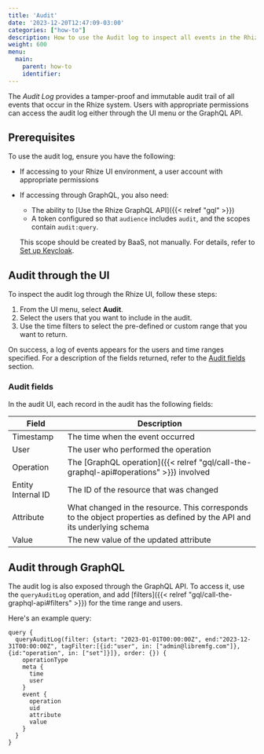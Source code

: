 ```yaml
---
title: 'Audit'
date: '2023-12-20T12:47:09-03:00'
categories: ["how-to"]
description: How to use the Audit log to inspect all events in the Rhize system
weight: 600
menu:
  main:
    parent: how-to
    identifier:
---
```


The _Audit Log_ provides a tamper-proof and immutable audit trail of all events that occur in the Rhize system.
Users with appropriate permissions can access the audit log either through the UI menu or the GraphQL API.

## Prerequisites

To use the audit log, ensure you have the following:

- If accessing to your Rhize UI environment, a user account with appropriate permissions
- If accessing through GraphQL, you also need:
    - The ability to [Use the Rhize GraphQL API]({{< relref "gql" >}})
    - A token configured so that `audience` includes `audit`, and the scopes contain `audit:query`.

    This scope should be created by BaaS, not manually. For details, refer to [Set up Keycloak](/deploy/install/keycloak/).


## Audit through the UI

To inspect the audit log through the Rhize UI, follow these steps:

1. From the UI menu, select **Audit**.
1. Select the users that you want to include in the audit.
1. Use the time filters to select the pre-defined or custom range that you want to return.

On success, a log of events appears for the users and time ranges specified.
For a description of the fields returned, refer to the [Audit fields](#audit-fields) section.


### Audit fields

In the audit UI, each record in the audit has the following fields:

| Field              | Description                                                                                                             |
|--------------------|-------------------------------------------------------------------------------------------------------------------------|
| Timestamp          | The time when the event occurred                                                                                        |
| User               | The user who performed the operation                                                                                    |
| Operation          | The [GraphQL operation]({{< relref "gql/call-the-graphql-api#operations" >}}) involved                                           |
| Entity Internal ID | The ID of the resource that was changed                                                                                 |
| Attribute          | What changed in the resource. This corresponds to the object properties as defined by the API and its underlying schema |
| Value              | The new value of the updated attribute                                                                                  |


## Audit through GraphQL

The audit log is also exposed through the GraphQL API.
To access it, use the `queryAuditLog` operation, and add [filters]({{< relref "gql/call-the-graphql-api#filters" >}}) for the time range and users.


Here's an example query:

```gql
query {
  queryAuditLog(filter: {start: "2023-01-01T00:00:00Z", end:"2023-12-31T00:00:00Z", tagFilter:[{id:"user", in: ["admin@libremfg.com"]},{id:"operation", in: ["set"]}]}, order: {}) {
    operationType
    meta {
      time
      user
    }
    event {
      operation
      uid
      attribute
      value
    }
  }
}
```
